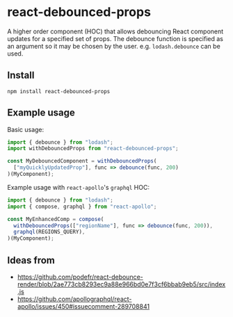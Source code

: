 # react-debounced-props

A higher order component (HOC) that allows debouncing React component updates
for a specified set of props. The debounce function is specified as an argument
so it may be chosen by the user. e.g. `lodash.debounce` can be used.

## Install

```
npm install react-debounced-props
```

## Example usage

Basic usage:

```js
import { debounce } from "lodash";
import withDebouncedProps from "react-debounced-props";

const MyDebouncedComponent = withDebouncedProps(
  ["myQuicklyUpdatedProp"], func => debounce(func, 200)
)(MyComponent);
```

Example usage with `react-apollo`'s `graphql` HOC:

```js
import { debounce } from "lodash";
import { compose, graphql } from "react-apollo";

const MyEnhancedComp = compose(
  withDebouncedProps(["regionName"], func => debounce(func, 200)),
  graphql(REGIONS_QUERY),
)(MyComponent);
```

## Ideas from

 - https://github.com/podefr/react-debounce-render/blob/2ae773cb8293ec9a88e966bd0e7f3cf6bbab9eb5/src/index.js
 - https://github.com/apollographql/react-apollo/issues/450#issuecomment-289708841
